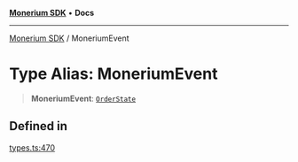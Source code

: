 [**Monerium SDK**](../README.md) • **Docs**

***

[Monerium SDK](../README.md) / MoneriumEvent

# Type Alias: MoneriumEvent

> **MoneriumEvent**: [`OrderState`](../enumerations/OrderState.md)

## Defined in

[types.ts:470](https://github.com/monerium/js-monorepo/blob/294e3704bc2735fba770b1d2fbba8f31f3bfa306/packages/sdk/src/types.ts#L470)
